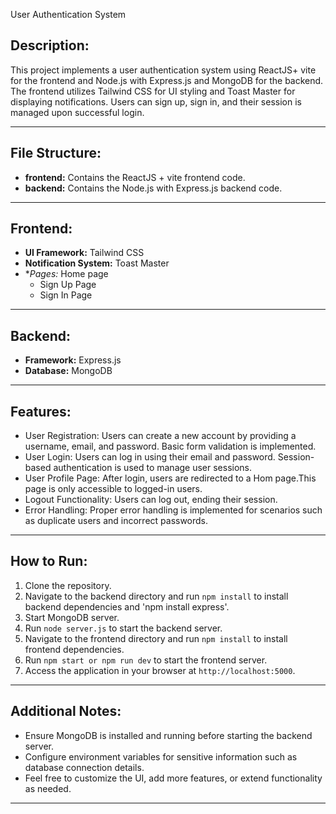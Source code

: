 User Authentication System

## Description:
This project implements a user authentication system using ReactJS+ vite for the frontend and Node.js with Express.js and MongoDB for the backend.
The frontend utilizes Tailwind CSS for UI styling and Toast Master for displaying notifications.
Users can sign up, sign in, and their session is managed upon successful login.

---

## File Structure:
- **frontend:** Contains the ReactJS + vite frontend code.
- **backend:** Contains the Node.js with Express.js backend code.

---

## Frontend:
- **UI Framework:** Tailwind CSS
- **Notification System:** Toast Master
- **Pages:*
    Home page
  - Sign Up Page
  - Sign In Page

---

## Backend:
- **Framework:** Express.js
- **Database:** MongoDB

---

## Features:
- User Registration: Users can create a new account by providing a username, email, and password. Basic form validation is implemented.
- User Login: Users can log in using their email and password. Session-based authentication is used to manage user sessions.
- User Profile Page: After login, users are redirected to a Hom page.This page is only accessible to logged-in users.
- Logout Functionality: Users can log out, ending their session.
- Error Handling: Proper error handling is implemented for scenarios such as duplicate users and incorrect passwords.

---

## How to Run:
1. Clone the repository.
2. Navigate to the backend directory and run `npm install` to install backend dependencies and 'npm install express'.
3. Start MongoDB server.
4. Run `node server.js` to start the backend server.
5. Navigate to the frontend directory and run `npm install` to install frontend dependencies.
6. Run `npm start or npm run dev` to start the frontend server.
7. Access the application in your browser at `http://localhost:5000`.

---

## Additional Notes:
- Ensure MongoDB is installed and running before starting the backend server.
- Configure environment variables for sensitive information such as database connection details.
- Feel free to customize the UI, add more features, or extend functionality as needed.

---

